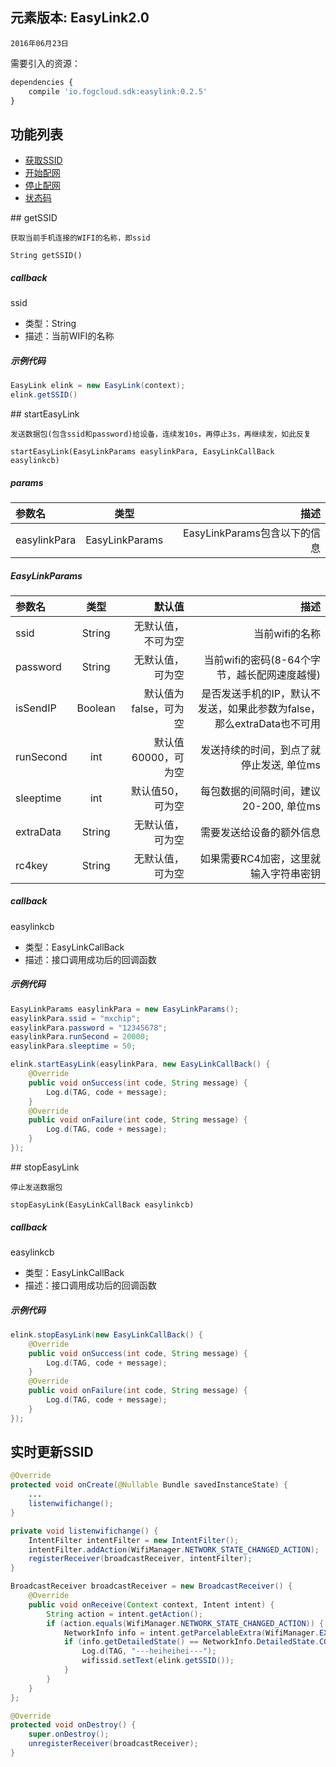 ## 元素版本: EasyLink2.0

    2016年06月23日

需要引入的资源：

```js
dependencies {
    compile 'io.fogcloud.sdk:easylink:0.2.5'
}
```

## **功能列表**

* [获取SSID](#getSSID)
* [开始配网](#startEasyLink)
* [停止配网](#stopEasyLink)
* [状态码](https://github.com/MXCHIP/Fog2.0/wiki/(Android)-%E7%8A%B6%E6%80%81%E7%A0%81)


<div id="getSSID"></div>
## getSSID

    获取当前手机连接的WIFI的名称，即ssid

    String getSSID()

##### callback
ssid
- 类型：String
- 描述：当前WIFI的名称

##### 示例代码
```java
EasyLink elink = new EasyLink(context);
elink.getSSID()
```

<div id="startEasyLink"></div>
## startEasyLink

    发送数据包(包含ssid和password)给设备，连续发10s，再停止3s，再继续发，如此反复

    startEasyLink(EasyLinkParams easylinkPara, EasyLinkCallBack easylinkcb)

##### params
参数名 | 类型 | 描述
:-----------  | :-------------:| -----------:
easylinkPara     | EasyLinkParams       | EasyLinkParams包含以下的信息

##### EasyLinkParams
参数名 | 类型 | 默认值 | 描述
:-----------  | :-------------:| -----------:| -----------:
ssid        | String       | 无默认值，不可为空 | 当前wifi的名称
password     | String       | 无默认值，可为空 | 当前wifi的密码(8-64个字节，越长配网速度越慢)
isSendIP     | Boolean       | 默认值为false，可为空|是否发送手机的IP，默认不发送，如果此参数为false，那么extraData也不可用
runSecond         | int       | 默认值60000，可为空 | 发送持续的时间，到点了就停止发送, 单位ms
sleeptime         | int       | 默认值50，可为空 | 每包数据的间隔时间，建议20-200, 单位ms
extraData         | String     | 无默认值，可为空   | 需要发送给设备的额外信息
rc4key     | String       | 无默认值，可为空 | 如果需要RC4加密，这里就输入字符串密钥

##### callback
easylinkcb
- 类型：EasyLinkCallBack
- 描述：接口调用成功后的回调函数

##### 示例代码
```java
EasyLinkParams easylinkPara = new EasyLinkParams();
easylinkPara.ssid = "mxchip";
easylinkPara.password = "12345678";
easylinkPara.runSecond = 20000;
easylinkPara.sleeptime = 50;

elink.startEasyLink(easylinkPara, new EasyLinkCallBack() {
    @Override
    public void onSuccess(int code, String message) {
        Log.d(TAG, code + message);
    }
    @Override
    public void onFailure(int code, String message) {
        Log.d(TAG, code + message);
    }
});
```

<div id="stopEasyLink"></div>
## stopEasyLink
    
    停止发送数据包

    stopEasyLink(EasyLinkCallBack easylinkcb)

##### callback
easylinkcb
- 类型：EasyLinkCallBack
- 描述：接口调用成功后的回调函数

##### 示例代码
```java
elink.stopEasyLink(new EasyLinkCallBack() {
    @Override
    public void onSuccess(int code, String message) {
        Log.d(TAG, code + message);
    }
    @Override
    public void onFailure(int code, String message) {
        Log.d(TAG, code + message);
    }
});
```

## 实时更新SSID

```java
@Override
protected void onCreate(@Nullable Bundle savedInstanceState) {
    ...
    listenwifichange();
}

private void listenwifichange() {
    IntentFilter intentFilter = new IntentFilter();
    intentFilter.addAction(WifiManager.NETWORK_STATE_CHANGED_ACTION);
    registerReceiver(broadcastReceiver, intentFilter);
}

BroadcastReceiver broadcastReceiver = new BroadcastReceiver() {
    @Override
    public void onReceive(Context context, Intent intent) {
        String action = intent.getAction();
        if (action.equals(WifiManager.NETWORK_STATE_CHANGED_ACTION)) {
            NetworkInfo info = intent.getParcelableExtra(WifiManager.EXTRA_NETWORK_INFO);
            if (info.getDetailedState() == NetworkInfo.DetailedState.CONNECTED) {
                Log.d(TAG, "---heiheihei---");
                wifissid.setText(elink.getSSID());
            }
        }
    }
};

@Override
protected void onDestroy() {
    super.onDestroy();
    unregisterReceiver(broadcastReceiver);
}
```
